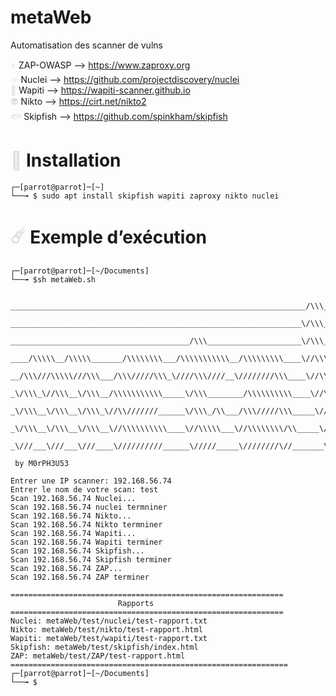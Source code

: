 # metaWeb

Automatisation des scanner de vulns

<span style="color: #dddddd;">⚡</span> ZAP-OWASP --> https://www.zaproxy.org  
<span style="color: #dddddd;">⚛️</span> Nuclei --> https://github.com/projectdiscovery/nuclei  
<span style="color: #dddddd;">🐂</span> Wapiti --> https://wapiti-scanner.github.io  
<span style="color: #dddddd;">👽</span> Nikto --> https://cirt.net/nikto2  
<span style="color: #dddddd;">🐟</span> Skipfish --> https://github.com/spinkham/skipfish

# <span style="color: #dddddd;">🔧</span> Installation

```
┌─[parrot@parrot]─[~]
└──╼ $ sudo apt install skipfish wapiti zaproxy nikto nuclei
```

# <span style="color: #dddddd;">☄️</span> Exemple d’exécution

```
┌─[parrot@parrot]─[~/Documents]
└──╼ $sh metaWeb.sh


__________________________________________________________________/\\\______________/\\\_________________/\\\________        
 _________________________________________________________________\/\\\_____________\/\\\________________\/\\\________       
  ________________________________________/\\\_____________________\/\\\_____________\/\\\________________\/\\\________      
   ____/\\\\\__/\\\\\_______/\\\\\\\\___/\\\\\\\\\\\__/\\\\\\\\\____\//\\\____/\\\____/\\\______/\\\\\\\\__\/\\\________     
    __/\\\///\\\\\///\\\___/\\\/////\\\_\////\\\////__\////////\\\____\//\\\__/\\\\\__/\\\_____/\\\/////\\\_\/\\\\\\\\\__    
     _\/\\\_\//\\\__\/\\\__/\\\\\\\\\\\_____\/\\\________/\\\\\\\\\\____\//\\\/\\\/\\\/\\\_____/\\\\\\\\\\\__\/\\\////\\\_   
      _\/\\\__\/\\\__\/\\\_\//\\///////______\/\\\_/\\___/\\\/////\\\_____\//\\\\\\//\\\\\_____\//\\///////___\/\\\__\/\\\_  
       _\/\\\__\/\\\__\/\\\__\//\\\\\\\\\\____\//\\\\\___\//\\\\\\\\/\\_____\//\\\__\//\\\_______\//\\\\\\\\\\_\/\\\\\\\\\__ 
        _\///___\///___\///____\//////////______\/////_____\////////\//_______\///____\///_________\//////////__\/////////___
                      
 by M0rPH3U53
      
Entrer une IP scanner: 192.168.56.74
Entrer le nom de votre scan: test
Scan 192.168.56.74 Nuclei...
Scan 192.168.56.74 nuclei termniner
Scan 192.168.56.74 Nikto...
Scan 192.168.56.74 Nikto termniner
Scan 192.168.56.74 Wapiti...
Scan 192.168.56.74 Wapiti terminer
Scan 192.168.56.74 Skipfish...
Scan 192.168.56.74 Skipfish terminer
Scan 192.168.56.74 ZAP...
Scan 192.168.56.74 ZAP terminer
                                                             
=============================================================
                        Rapports                             
=============================================================
Nuclei: metaWeb/test/nuclei/test-rapport.txt
Nikto: metaWeb/test/nikto/test-rapport.html
Wapiti: metaWeb/test/wapiti/test-rapport.txt
Skipfish: metaWeb/test/skipfish/index.html
ZAP: metaWeb/test/ZAP/test-rapport.html
==============================================================
┌─[parrot@parrot]─[~/Documents]
└──╼ $
```
